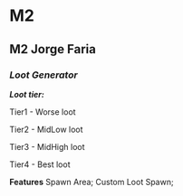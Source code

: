 # M2
## **M2 Jorge Faria** 
### ***Loot Generator***

***Loot tier:***

Tier1 - Worse loot

Tier2 - MidLow loot

Tier3 - MidHigh loot 

Tier4 - Best loot

**Features**
Spawn Area;
Custom Loot Spawn;
